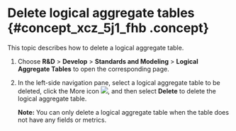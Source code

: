 # Delete logical aggregate tables {#concept_xcz_5j1_fhb .concept}

This topic describes how to delete a logical aggregate table.

1.  Choose **R&D** \> **Develop** \> **Standards and Modeling** \> **Logical Aggregate Tables** to open the corresponding page.
2.  In the left-side navigation pane, select a logical aggregate table to be deleted, click the More icon ![](http://static-aliyun-doc.oss-cn-hangzhou.aliyuncs.com/assets/img/149433/156134679941498_en-US.png), and then select **Delete** to delete the logical aggregate table.

    **Note:** You can only delete a logical aggregate table when the table does not have any fields or metrics.


